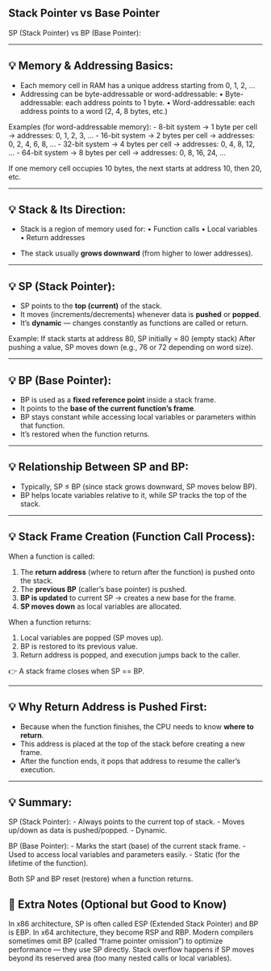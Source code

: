 ## Stack Pointer vs Base Pointer

SP (Stack Pointer) vs BP (Base Pointer):

---

## 💡 Memory & Addressing Basics:

- Each memory cell in RAM has a unique address starting from 0, 1, 2, ...
- Addressing can be byte-addressable or word-addressable:
  • Byte-addressable: each address points to 1 byte.
  • Word-addressable: each address points to a word (2, 4, 8 bytes, etc.)

Examples (for word-addressable memory): - 8-bit system → 1 byte per cell → addresses: 0, 1, 2, 3, ... - 16-bit system → 2 bytes per cell → addresses: 0, 2, 4, 6, 8, ... - 32-bit system → 4 bytes per cell → addresses: 0, 4, 8, 12, ... - 64-bit system → 8 bytes per cell → addresses: 0, 8, 16, 24, ...

If one memory cell occupies 10 bytes, the next starts at address 10, then 20, etc.

---

## 💡 Stack & Its Direction:

- Stack is a region of memory used for:
  • Function calls
  • Local variables
  • Return addresses

- The stack usually **grows downward** (from higher to lower addresses).

---

## 💡 SP (Stack Pointer):

- SP points to the **top (current)** of the stack.
- It moves (increments/decrements) whenever data is **pushed** or **popped**.
- It’s **dynamic** — changes constantly as functions are called or return.

Example:
If stack starts at address 80,
SP initially = 80 (empty stack)
After pushing a value, SP moves down (e.g., 76 or 72 depending on word size).

---

## 💡 BP (Base Pointer):

- BP is used as a **fixed reference point** inside a stack frame.
- It points to the **base of the current function’s frame**.
- BP stays constant while accessing local variables or parameters within that function.
- It’s restored when the function returns.

---

## 💡 Relationship Between SP and BP:

- Typically, SP ≤ BP (since stack grows downward, SP moves below BP).
- BP helps locate variables relative to it, while SP tracks the top of the stack.

---

## 💡 Stack Frame Creation (Function Call Process):

When a function is called:

1. The **return address** (where to return after the function) is pushed onto the stack.
2. The **previous BP** (caller’s base pointer) is pushed.
3. **BP is updated** to current SP → creates a new base for the frame.
4. **SP moves down** as local variables are allocated.

When a function returns:

1. Local variables are popped (SP moves up).
2. BP is restored to its previous value.
3. Return address is popped, and execution jumps back to the caller.

👉 A stack frame closes when SP == BP.

---

## 💡 Why Return Address is Pushed First:

- Because when the function finishes, the CPU needs to know **where to return**.
- This address is placed at the top of the stack before creating a new frame.
- After the function ends, it pops that address to resume the caller’s execution.

---

## 💡 Summary:

SP (Stack Pointer): - Always points to the current top of stack. - Moves up/down as data is pushed/popped. - Dynamic.

BP (Base Pointer): - Marks the start (base) of the current stack frame. - Used to access local variables and parameters easily. - Static (for the lifetime of the function).

Both SP and BP reset (restore) when a function returns.

## 🧠 Extra Notes (Optional but Good to Know)

In x86 architecture, SP is often called ESP (Extended Stack Pointer) and BP is EBP.
In x64 architecture, they become RSP and RBP.
Modern compilers sometimes omit BP (called “frame pointer omission”) to optimize performance — they use SP directly.
Stack overflow happens if SP moves beyond its reserved area (too many nested calls or local variables).
